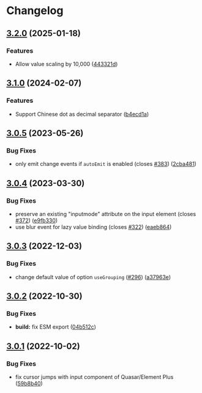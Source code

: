 # Changelog

## [3.2.0](https://github.com/dm4t2/vue-currency-input/compare/3.1.0...3.2.0) (2025-01-18)


### Features

* Allow value scaling by 10,000 ([443321d](https://github.com/dm4t2/vue-currency-input/commit/443321d50bc8e73ed41fa3c553614012fb951745))

## [3.1.0](https://github.com/dm4t2/vue-currency-input/compare/3.0.5...3.1.0) (2024-02-07)


### Features

* Support Chinese dot as decimal separator ([b4ecd1a](https://github.com/dm4t2/vue-currency-input/commit/b4ecd1a1bbd7440036157f4271e831266d656e5b))

## [3.0.5](https://github.com/dm4t2/vue-currency-input/compare/3.0.4...3.0.5) (2023-05-26)


### Bug Fixes

* only emit change events if `autoEmit` is enabled (closes [#383](https://github.com/dm4t2/vue-currency-input/issues/383)) ([2cba481](https://github.com/dm4t2/vue-currency-input/commit/2cba481d247c80619f21a58f0994dee830c7e248))

## [3.0.4](https://github.com/dm4t2/vue-currency-input/compare/3.0.3...3.0.4) (2023-03-30)


### Bug Fixes

* preserve an existing "inputmode" attribute on the input element (closes [#372](https://github.com/dm4t2/vue-currency-input/issues/372)) ([e9fb330](https://github.com/dm4t2/vue-currency-input/commit/e9fb330d29bbdbde11c1b0b4d8036b692dbbcbaa))
* use blur event for lazy value binding (closes [#322](https://github.com/dm4t2/vue-currency-input/issues/322)) ([eaeb864](https://github.com/dm4t2/vue-currency-input/commit/eaeb8640629036f62a59f42ffbbd6ad996c491a0))

## [3.0.3](https://github.com/dm4t2/vue-currency-input/compare/3.0.2...3.0.3) (2022-12-03)


### Bug Fixes

* change default value of option `useGrouping` ([#296](https://github.com/dm4t2/vue-currency-input/issues/296)) ([a37963e](https://github.com/dm4t2/vue-currency-input/commit/a37963ec4dcf42b528bf2e4aec628745f4513bb7))

## [3.0.2](https://github.com/dm4t2/vue-currency-input/compare/3.0.1...3.0.2) (2022-10-30)


### Bug Fixes

* **build:** fix ESM export ([04b512c](https://github.com/dm4t2/vue-currency-input/commit/04b512c23c525704297125c99a1aa94cb553a8b1))

## [3.0.1](https://github.com/dm4t2/vue-currency-input/compare/3.0.0...3.0.1) (2022-10-02)


### Bug Fixes

* fix cursor jumps with input component of Quasar/Element Plus ([59b8b40](https://github.com/dm4t2/vue-currency-input/commit/59b8b405211c0fa0f337b118ab8d46001f030da6))

